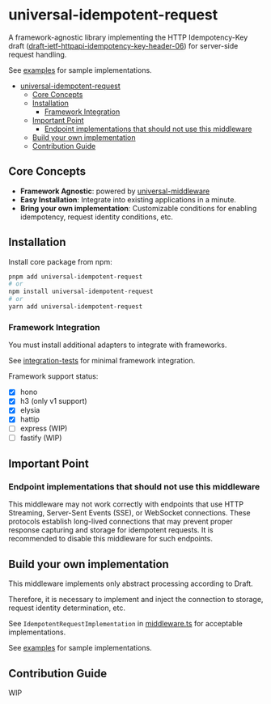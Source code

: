 # universal-idempotent-request

A framework-agnostic library implementing the HTTP Idempotency-Key draft ([draft-ietf-httpapi-idempotency-key-header-06](https://datatracker.ietf.org/doc/html/draft-ietf-httpapi-idempotency-key-header-06)) for server-side request handling.

See [examples](./examples) for sample implementations.

<!-- TOC -->

- [universal-idempotent-request](#universal-idempotent-request)
  - [Core Concepts](#core-concepts)
  - [Installation](#installation)
    - [Framework Integration](#framework-integration)
  - [Important Point](#important-point)
    - [Endpoint implementations that should not use this middleware](#endpoint-implementations-that-should-not-use-this-middleware)
  - [Build your own implementation](#build-your-own-implementation)
  - [Contribution Guide](#contribution-guide)

<!-- /TOC -->

## Core Concepts

- **Framework Agnostic**: powered by [universal-middleware](https://github.com/magne4000/universal-middleware)
- **Easy Installation**: Integrate into existing applications in a minute.
- **Bring your own implementation**: Customizable conditions for enabling idempotency, request identity conditions, etc.

## Installation

Install core package from npm:

```bash
pnpm add universal-idempotent-request
# or
npm install universal-idempotent-request
# or
yarn add universal-idempotent-request
```

### Framework Integration

You must install additional adapters to integrate with frameworks.

See [integration-tests](./integration-tests/) for minimal framework integration.

Framework support status:

- [x] hono
- [x] h3 (only v1 support)
- [x] elysia
- [x] hattip
- [ ] express (WIP)
- [ ] fastify (WIP)

## Important Point

### Endpoint implementations that should not use this middleware

This middleware may not work correctly with endpoints that use HTTP Streaming, Server-Sent Events (SSE), or WebSocket connections.
These protocols establish long-lived connections that may prevent proper response capturing and storage for idempotent requests.
It is recommended to disable this middleware for such endpoints.

## Build your own implementation

This middleware implements only abstract processing according to Draft.

Therefore, it is necessary to implement and inject the connection to storage, request identity determination, etc.

See `IdempotentRequestImplementation` in [middleware.ts](./src/middleware.ts) for acceptable implementations.

See [examples](./examples/) for sample implementations.

## Contribution Guide

WIP

